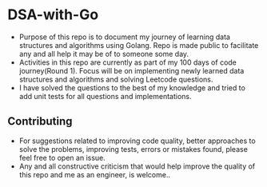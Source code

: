 # DSA-with-Go
 - Purpose of this repo is to document my journey of learning data structures and algorithms using Golang. Repo is made public to facilitate any and all help it may be of to someone some day.
 - Activities in this repo are currently as part of my 100 days of code journey(Round 1). Focus will be on implementing newly learned data structures and algorithms and solving Leetcode questions.
- I have solved the questions to the best of my knowledge and tried to add unit tests for all questions and implementations.

## Contributing
 - For suggestions related to improving code quality, better approaches to solve the problems, improving tests, errors or mistakes found, please feel free to open an issue.
 - Any and all constructive criticism that would help improve the quality of this repo and me as an engineer, is welcome..
